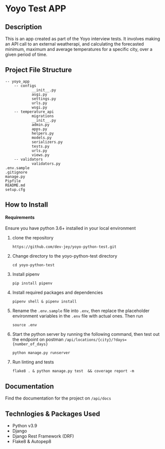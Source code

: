 # Yoyo Test APP

## Description
This is an app created as part of the Yoyo interview tests. It involves making an API call to an external weatherapi,
and calculating the forecasted minimum, maximum and average temperatures for a specific city, over a given period of time.

## Project File Structure
    -- yoyo_app
        -- configs
                __init__.py
                asgi.py
                settings.py
                urls.py
                wsgi.py
        -- temperature_api
                migrations
                __init__.py
                admin.py
                apps.py
                helpers.py
                models.py
                serializers.py
                tests.py
                urls.py
                views.py
        -- validators
                validators.py
    .env.sample
    .gitignore
    manage.py
    Pipfile
    README.md
    setup.cfg

## How to Install

#### Requirements
Ensure you have python 3.6+ installed in your local environment
1. clone the repository
    ```
    https://github.com/dev-jey/yoyo-python-test.git
    ```

2. Change directory to the yoyo-python-test directory
    ```
    cd yoyo-python-test
    ```

3. Install pipenv 
    ```
    pip install pipenv
    ```

4. Install required packages and dependencies
    ```
    pipenv shell & pipenv install
    ```
4. Rename the `.env.sample` file into `.env`, then replace the placeholder environment variables in the `.env` file with actual ones. Then run 
    ```
    source .env
    ```

6. Start the python server by running the following command, then test out the endpoint on postman `/api/locations/{city}/?days={number_of_days}`
    ```
    python manage.py runserver
    ```

6. Run linting and tests
    ```
    flake8 . & python manage.py test  && coverage report -m
    ```
## Documentation
Find the documentation for the project on `/api/docs`
## Technlogies & Packages Used
- Python v3.9
- Django
- Django Rest Framework (DRF)
- Flake8 & Autopep8

